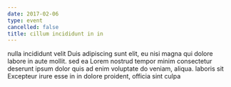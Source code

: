 ```yaml
---
date: 2017-02-06
type: event
cancelled: false
title: cillum incididunt in in
---
```

nulla incididunt velit Duis adipiscing sunt elit, eu nisi magna qui dolore labore in aute mollit. sed ea Lorem nostrud tempor minim consectetur deserunt ipsum dolor quis ad enim voluptate do veniam, aliqua. laboris sit Excepteur irure esse in in dolore proident, officia sint culpa